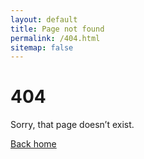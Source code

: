 ```yaml
---
layout: default
title: Page not found
permalink: /404.html
sitemap: false
---
```


<h1>404</h1>
<p class="muted">Sorry, that page doesn’t exist.</p>
<a class="btn" href="{{ '/' | relative_url }}">Back home</a>

